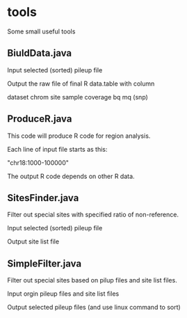 # tools
Some small useful tools

## BiuldData.java

Input selected (sorted) pileup file

Output the raw file of final R data.table with column

dataset chrom site sample coverage bq mq (snp)

## ProduceR.java

This code will produce R code for region analysis.

Each line of input file starts as this:

"chr18:1000-100000"

The output R code depends on other R data.

## SitesFinder.java

Filter out special sites with specified ratio of non-reference.

Input selected (sorted) pileup file

Output site list file

## SimpleFilter.java

Filter out special sites based on pilup files and site list files.

Input orgin pileup files and site list files

Output selected pileup files (and use linux command to sort)
